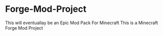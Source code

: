 # Forge-Mod-Project
This will eventuallay be an Epic Mod Pack For Minecraft
This is a Minecraft Forge Mod Project
